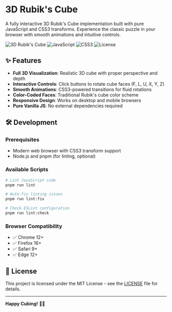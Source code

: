 # 3D Rubik's Cube

A fully interactive 3D Rubik's Cube implementation built with pure JavaScript and CSS3 transforms. Experience the classic puzzle in your browser with smooth animations and intuitive controls.

![3D Rubik's Cube](https://img.shields.io/badge/3D-Rubik's%20Cube-brightgreen)
![JavaScript](https://img.shields.io/badge/JavaScript-ES5-yellow)
![CSS3](https://img.shields.io/badge/CSS3-Transforms-blue)
![License](https://img.shields.io/badge/License-MIT-green)

## ✨ Features

- **Full 3D Visualization**: Realistic 3D cube with proper perspective and depth
- **Interactive Controls**: Click buttons to rotate cube faces (F, L, U, X, Y, Z)
- **Smooth Animations**: CSS3-powered transitions for fluid rotations
- **Color-Coded Faces**: Traditional Rubik's cube color scheme
- **Responsive Design**: Works on desktop and mobile browsers
- **Pure Vanilla JS**: No external dependencies required


## 🛠️ Development

### Prerequisites
- Modern web browser with CSS3 transform support
- Node.js and pnpm (for linting, optional)

### Available Scripts
```bash
# Lint JavaScript code
pnpm run lint

# Auto-fix linting issues
pnpm run lint:fix

# Check ESLint configuration
pnpm run lint:check
```

### Browser Compatibility
- ✅ Chrome 12+
- ✅ Firefox 16+
- ✅ Safari 9+
- ✅ Edge 12+


## 📝 License

This project is licensed under the MIT License - see the [LICENSE](LICENSE) file for details.


---

**Happy Cubing!** 🎲✨